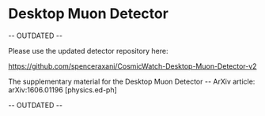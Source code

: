 # Desktop Muon Detector
-- OUTDATED -- 

Please use the updated detector repository here:

https://github.com/spenceraxani/CosmicWatch-Desktop-Muon-Detector-v2

The supplementary material for the Desktop Muon Detector --
ArXiv article: arXiv:1606.01196 [physics.ed-ph]

-- OUTDATED -- 
